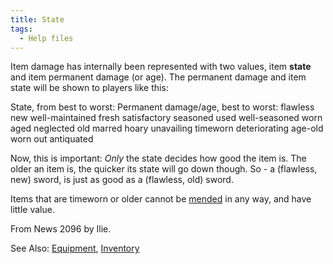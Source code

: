 ```yaml
---
title: State
tags:
  - Help files
---
```

Item damage has internally been represented with two values, item
**state** and item permanent damage (or age). The permanent damage and
item state will be shown to players like this:

State, from best to worst: Permanent damage/age, best to worst: flawless
new well-maintained fresh satisfactory seasoned used well-seasoned worn
aged neglected old marred hoary unavailing timeworn deteriorating
age-old worn out antiquated

Now, this is important: *Only* the state decides how good the item is.
The older an item is, the quicker its state will go down though. So - a
(flawless, new) sword, is just as good as a (flawless, old) sword.

Items that are timeworn or older cannot be [mended](mend "wikilink") in
any way, and have little value.

From News 2096 by Ilie.

See Also: [Equipment](Equipment "wikilink"),
[Inventory](Inventory "wikilink")
